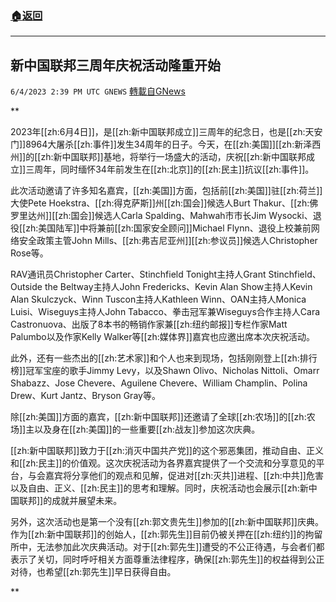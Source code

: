 ###  [:house:返回](README.md)
---


## 新中国联邦三周年庆祝活动隆重开始
`6/4/2023 2:39 PM UTC GNEWS` [轉載自GNews](https://gnews.org/articles/1356857)

**

2023年[[zh:6月4日]]，是[[zh:新中国联邦成立]]三周年的纪念日，也是[[zh:天安门]]8964大屠杀[[zh:事件]]发生34周年的日子。今天，在[[zh:美国]][[zh:新泽西州]]的[[zh:新中国联邦]]基地，将举行一场盛大的活动，庆祝[[zh:新中国联邦成立]]三周年，同时缅怀34年前发生在[[zh:北京]]的[[zh:民主]]抗议[[zh:事件]]。

此次活动邀请了许多知名嘉宾，[[zh:美国]]方面，包括前[[zh:美国]]驻[[zh:荷兰]]大使Pete Hoekstra、[[zh:得克萨斯]]州[[zh:国会]]候选人Burt Thakur、[[zh:佛罗里达州]][[zh:国会]]候选人Carla Spalding、Mahwah市市长Jim Wysocki、退役[[zh:美国陆军]]中将兼前[[zh:国家安全顾问]]Michael Flynn、退役上校兼前网络安全政策主管John Mills、[[zh:弗吉尼亚州]][[zh:参议员]]候选人Christopher Rose等。

RAV通讯员Christopher Carter、Stinchfield Tonight主持人Grant Stinchfield、Outside the Beltway主持人John Fredericks、Kevin Alan Show主持人Kevin Alan Skulczyck、Winn Tuscon主持人Kathleen Winn、OAN主持人Monica Luisi、Wiseguys主持人John Tabacco、拳击冠军兼Wiseguys合作主持人Cara Castronuova、出版了8本书的畅销作家兼[[zh:纽约邮报]]专栏作家Matt Palumbo以及作家Kelly Walker等[[zh:媒体界]]嘉宾也应邀出席本次庆祝活动。

此外，还有一些杰出的[[zh:艺术家]]和个人也来到现场，包括刚刚登上[[zh:排行榜]]冠军宝座的歌手Jimmy Levy，以及Shawn Olivo、Nicholas Nittoli、Omarr Shabazz、Jose Chevere、Aguilene Chevere、William Champlin、Polina Drew、Kurt Jantz、Bryson Gray等。

除[[zh:美国]]方面的嘉宾，[[zh:新中国联邦]]还邀请了全球[[zh:农场]]的[[zh:农场]]主以及身在[[zh:美国]]的一些重要[[zh:战友]]参加这次庆典。

[[zh:新中国联邦]]致力于[[zh:消灭中国共产党]]的这个邪恶集团，推动自由、正义和[[zh:民主]]的价值观。这次庆祝活动为各界嘉宾提供了一个交流和分享意见的平台，与会嘉宾将分享他们的观点和见解，促进对[[zh:灭共]]进程、[[zh:中共]]危害以及自由、正义、[[zh:民主]]的思考和理解。同时，庆祝活动也会展示[[zh:新中国联邦]]的成就并展望未来。

另外，这次活动也是第一个没有[[zh:郭文贵先生]]参加的[[zh:新中国联邦]]庆典。作为[[zh:新中国联邦]]的创始人，[[zh:郭先生]]目前仍被关押在[[zh:纽约]]的拘留所中，无法参加此次庆典活动。对于[[zh:郭先生]]遭受的不公正待遇，与会者们都表示了关切，同时呼吁相关方面尊重法律程序，确保[[zh:郭先生]]的权益得到公正对待，也希望[[zh:郭先生]]早日获得自由。

**
